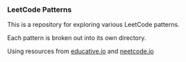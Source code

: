 <h3>LeetCode Patterns</h3>

This is a repository for exploring various LeetCode patterns.

Each pattern is broken out into its own directory.

Using resources from [educative.io](https://www.educative.io/courses/grokking-coding-interview-patterns-java) and [neetcode.io](https://neetcode.io/practice)



